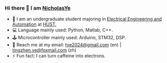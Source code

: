 <!-- ### Hi there 👋

**NicholasYe/NicholasYe** is a ✨ _special_ ✨ repository because its `README.md` (this file) appears on your GitHub profile.

Here are some ideas to get you started:

- 🔭 I’m currently working on ...
- 🌱 I’m currently learning ...
- 👯 I’m looking to collaborate on ...
- 🤔 I’m looking for help with ...
- 💬 Ask me about ...
- 📫 How to reach me: ...
- 😄 Pronouns: ...
- ⚡ Fun fact: ...

<img align="left" src="https://github-readme-stats.vercel.app/api?username=NicholasYe&show_icons=true&count_private=true&hide=issues,contribs" />

--> 

### Hi there 👋 I am [NicholasYe](https://nicholasye.github.io/)

- 🏫 I am an undergraduate student majoring in [Electrical Engineering and Automation](http://english.seee.hust.edu.cn/) at [HUST.](http://english.hust.edu.cn/)  
- 💻 Language mainly used: Python, Matlab, C++.
- 🕹️ Microcontroller mainly used: Arduino, STM32, DSP.
- 📧 Reach me at my email: [tye2024@gmail.com](mailto:tye2024@gmail.com) (en) | [tingzhen.ye@foxmail.com](mailto:tingzhen.ye@foxmail.com) (zh)
- ⚡ Fun fact: I can turn caffeine into electrons.


<!-- &hide=javascript,html -->

